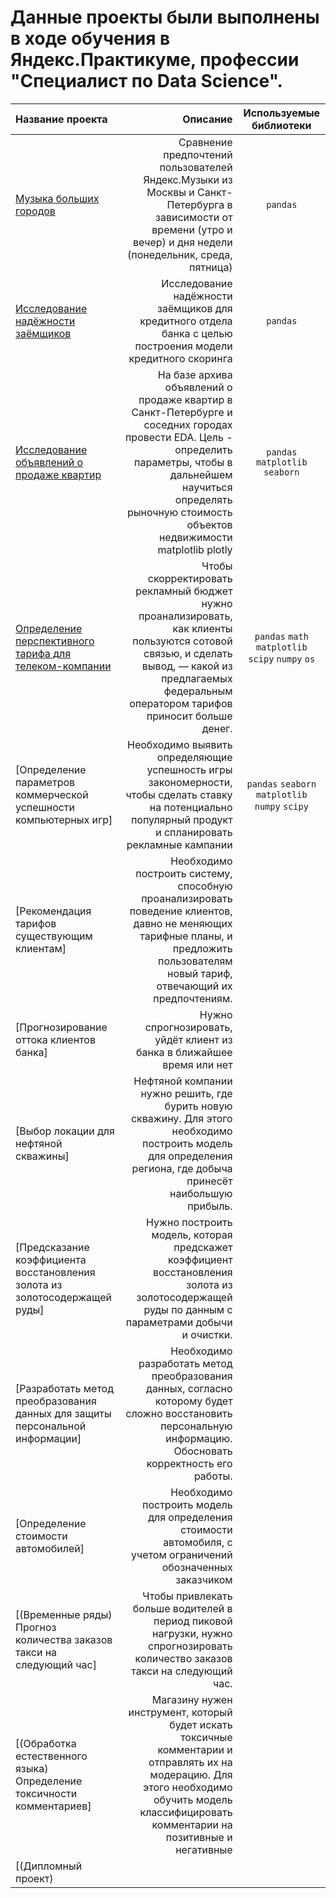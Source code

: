 # Данные проекты были выполнены в ходе обучения в Яндекс.Практикуме, профессии "Специалист по Data Science".
| Название проекта | Описание | Используемые библиотеки |
| :-------------------- | ---------------------: |:---------------------------:|
| [Музыка больших городов](https://github.com/Stalkerig/Project_Yandex/blob/main/1_Big_city_music/Ya_Music.ipynb) | Сравнение предпочтений пользователей Яндекс.Музыки из Москвы и Санкт-Петербурга в зависимости от времени (утро и вечер) и дня недели (понедельник, среда, пятница) | `pandas` |
| [Исследование надёжности заёмщиков](https://github.com/IvanGodin/Project_Yandex/blob/main/02_bank_data/bank_data.ipynb) | Исследование надёжности заёмщиков для кредитного отдела банка с целью построения модели кредитного скоринга |  `pandas` |
| [	Исследование объявлений о продаже квартир](https://github.com/IvanGodin/DS_ya_practicum/blob/main/03_apartment_sale_%20research/app_sale.ipynb) | На базе архива объявлений о продаже квартир в Санкт-Петербурге и соседних городах провести EDA. Цель - определить параметры, чтобы в дальнейшем научиться определять рыночную стоимость объектов недвижимости	matplotlib plotly  | `pandas` `matplotlib` `seaborn` |
|[Определение перспективного тарифа для телеком-компании](https://github.com/IvanGodin/DS_ya_practicum/blob/main/04_tariff_research/tariff_research.ipynb)|Чтобы скорректировать рекламный бюджет нужно проанализировать, как клиенты пользуются сотовой связью, и сделать вывод, — какой из предлагаемых федеральным оператором тарифов приносит больше денег.|`pandas` `math` `matplotlib` `scipy` `numpy` `os`|
|[Определение параметров коммерческой успешности компьютерных игр]|Необходимо выявить определяющие успешность игры закономерности, чтобы сделать ставку на потенциально популярный продукт и спланировать рекламные кампании|`pandas` `seaborn` `matplotlib` `numpy` `scipy`|
|[Рекомендация тарифов существующим клиентам]|Необходимо построить систему, способную проанализировать поведение клиентов, давно не меняющих тарифные планы, и предложить пользователям новый тариф, отвечающий их предпочтениям.||
|[Прогнозирование оттока клиентов банка]|Нужно спрогнозировать, уйдёт клиент из банка в ближайшее время или нет||
|[Выбор локации для нефтяной скважины]|Нефтяной компании нужно решить, где бурить новую скважину. Для этого необходимо построить модель для определения региона, где добыча принесёт наибольшую прибыль.||
|[Предсказание коэффициента восстановления золота из золотосодержащей руды]|Нужно построить модель, которая предскажет коэффициент восстановления золота из золотосодержащей руды по данным с параметрами добычи и очистки.||
|[Разработать метод преобразования данных для защиты персональной информации]|Необходимо разработать метод преобразования данных, согласно которому будет сложно восстановить персональную информацию. Обосновать корректность его работы.||
|[Определение стоимости автомобилей]|Необходимо построить модель для определения стоимости автомобиля, с учетом ограничений обозначенных заказчиком||
|[(Временные ряды) Прогноз количества заказов такси на следующий час]|Чтобы привлекать больше водителей в период пиковой нагрузки, нужно спрогнозировать количество заказов такси на следующий час.||
|[(Обработка естественного языка) Определение токсичности комментариев]|Магазину нужен инструмент, который будет искать токсичные комментарии и отправлять их на модерацию. Для этого необходимо обучить модель классифицировать комментарии на позитивные и негативные| |
|[(Дипломный проект) | | |
